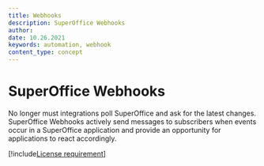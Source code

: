 ```yaml
---
title: Webhooks
description: SuperOffice Webhooks
author:
date: 10.26.2021
keywords: automation, webhook
content_type: concept
---
```


# SuperOffice Webhooks

No longer must integrations poll SuperOffice and ask for the latest changes. SuperOffice Webhooks actively send messages to subscribers when events occur in a SuperOffice application and provide an opportunity for applications to react accordingly.

[!include[License requirement](../../../../common/includes/req-dev-tools.md)]
